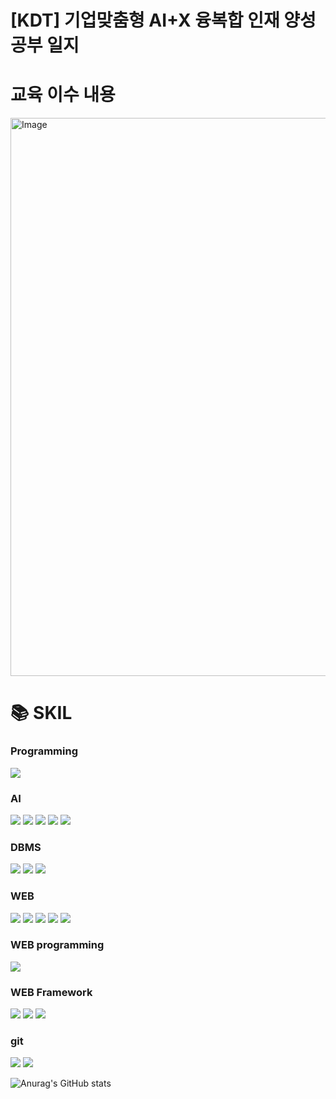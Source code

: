 # [KDT] 기업맞춤형 AI+X 융복합 인재 양성 공부 일지

# 교육 이수 내용
<img width="628" height="893" alt="Image" src="https://github.com/user-attachments/assets/593d18a3-5c86-472d-9047-e435ede8b035" />

# 📚 SKIL
 ### Programming
<div>
  <img src="https://img.shields.io/badge/python-3776AB?style=for-the-badge&logo=python&logoColor=white"> 
</div>

 ### AI
<div>
  <img src="https://img.shields.io/badge/DeeepLearning(tensorflow)-ff00ff?style=for-the-badge&logo=DeeepLearning&logoColor=black">
  <img src="https://img.shields.io/badge/MachineLearning(sklearn)-55ff55?style=for-the-badge&logo=MachineLearning&logoColor=white">
  <img src="https://img.shields.io/badge/LLM-55ff55?style=for-the-badge&logo=LLM&logoColor=white">
  <img src="https://img.shields.io/badge/HuggingFaceF7DF1E?style=for-the-badge&logo=HuggingFace&logoColor=black">
  <img src="https://img.shields.io/badge/Ollama-55ff55?style=for-the-badge&logo=Ollama&logoColor=white">
</div>

 ### DBMS 
<div>
  <img src="https://img.shields.io/badge/oracle-F80000?style=for-the-badge&logo=oracle&logoColor=white">
  <img src="https://img.shields.io/badge/mysql-4479A1?style=for-the-badge&logo=mysql&logoColor=white">
  <img src="https://img.shields.io/badge/sqlite-447900?style=for-the-badge&logo=sqlite&logoColor=white">
</div>

 ### WEB
 <div>
  <img src="https://img.shields.io/badge/html-E34F26?style=for-the-badge&logo=html5&logoColor=white">
  <img src="https://img.shields.io/badge/css-1572B6?style=for-the-badge&logo=css3&logoColor=white">
  <img src="https://img.shields.io/badge/bootstrap-7952B3?style=for-the-badge&logo=bootstrap&logoColor=white">
  <img src="https://img.shields.io/badge/javascript-F7DF1E?style=for-the-badge&logo=javascript&logoColor=black">
  <img src="https://img.shields.io/badge/jquery-0769AD?style=for-the-badge&logo=jquery&logoColor=white">
</div>

 ### WEB programming
<div> 
  <img src="https://img.shields.io/badge/JSP-db46ca?style=for-the-badge&logo=eclipse&logoColor=white">
</div>

 ### WEB Framework
<div>
  <img src="https://img.shields.io/badge/fastapi-FF0000?style=for-the-badge&logo=fastapi&logoColor=white">
  <img src="https://img.shields.io/badge/flask-000000?style=for-the-badge&logo=flask&logoColor=white">
  <img src="https://img.shields.io/badge/django-FCC624?style=for-the-badge&logo=django&logoColor=black"> 
</div>

 ### git
 <div>
  <img src="https://img.shields.io/badge/github-181717?style=for-the-badge&logo=github&logoColor=white">
  <img src="https://img.shields.io/badge/git-F05032?style=for-the-badge&logo=git&logoColor=white">
 </div>

![Anurag's GitHub stats](https://github-readme-stats.vercel.app/api?username=comlec&show_icons=true&theme=radical)
